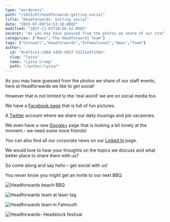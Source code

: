 ```yaml
---
type: "wordpress"
path: "/2015/07/headforwards-getting-social"
title: "Headforwards: Getting social"
date: "2015-07-09T14:53:10.000Z"
modified: "2017-11-03T10:56:42.000Z"
excerpt: "As you may have guessed from the photos we share of our staff events, here at Headforwards we like to get social! However that is not limited to the ‘real world’ we are on social media too. We have a Facebook page that is full of fun pictures. A Twitter account where we share our daily …"
categories: ["News","The Headforwards Team"]
tags: ["Cornwall","Headforwards","Infomational","News","Team"]
author:
  id: "0c471ce3-c08d-545b-9457-33251e971504"
  slug: "lyssa"
  name: "Lyssa Crump"
  path: "/author/lyssa/"
---
```

As you may have guessed from the photos we share of our staff events, here at Headforwards we like to get social!

However that is not limited to the ‘real world’ we are on social media too.

We have a [Facebook page](https://www.facebook.com/headforwards) that is full of fun pictures.

A [Twitter](https://twitter.com/Headforwards) account where we share our daily musings and job vacancies.

We even have a new [Google+](https://plus.google.com/u/0/b/103015865895659964835/+HeadforwardsCornwall/posts) page that is looking a bit lonely at the moment.- we need some more friends!

You can also find all our corporate news on our [Linked In](https://www.linkedin.com/company/headforwards) page.

We would love to hear your thoughts on the topics we discuss and what better place to share them with us?

So come along and say hello – get social with us!

You never know you might get an invite to our next BBQ.


<section class="gallery">


![Headforwards beach BBQ](/wp-content/uploads/2014/06/DSCF2516.jpg)

![Headforwards team at laser tag](/wp-content/uploads/2015/06/DSCF0778.jpg)

![Headforwards team in Falmouth](/wp-content/uploads/2014/06/DSCF1774.jpg)

![Headforwards- Headstock festival](/wp-content/uploads/2014/01/Headstock-21.jpg)

</section>

